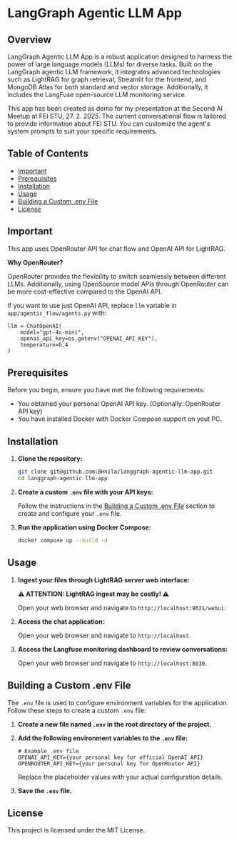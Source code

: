 # LangGraph Agentic LLM App

## Overview
LangGraph Agentic LLM App is a robust application designed to harness the power of large language models (LLMs) for diverse tasks. Built on the LangGraph agentic LLM framework, it integrates advanced technologies such as LightRAG for graph retrieval, Streamlit for the frontend, and MongoDB Atlas for both standard and vector storage. Additionally, it includes the LangFuse open-source LLM monitoring service.

This app has been created as demo for my presentation at the Second AI Meetup at FEI STU, 27. 2. 2025. The current conversational flow is tailored to provide information about FEI STU. You can customize the agent's system prompts to suit your specific requirements.

## Table of Contents

- [Important](#important)
- [Prerequisites](#prerequisites)
- [Installation](#installation)
- [Usage](#usage)
- [Building a Custom .env File](#building-a-custom-env-file)
- [License](#license)

## Important

This app uses OpenRouter API for chat flow and OpenAI API for LightRAG.

**Why OpenRouter?**

OpenRouter provides the flexibility to switch seamlessly between different LLMs. Additionally, using OpenSource model APIs through OpenRouter can be more cost-effective compared to the OpenAI API.

If you want to use just OpenAI API, replace `llm` variable in `app/agentic_flow/agents.py` with:

```
llm = ChatOpenAI(
    model="gpt-4o-mini",
    openai_api_key=os.getenv("OPENAI_API_KEY"),
    temperature=0.4
)
```

## Prerequisites

Before you begin, ensure you have met the following requirements:

- You obtained your personal OpenAI API key. (Optionally: OpenRouter API key)
- You have installed Docker with Docker Compose support on yout PC.

## Installation

1. **Clone the repository:**

    ```bash
    git clone git@github.com:BHnila/langgraph-agentic-llm-app.git
    cd langgraph-agentic-llm-app
    ```

2. **Create a custom `.env` file with your API keys:**

    Follow the instructions in the [Building a Custom .env File](#building-a-custom-env-file) section to create and configure your `.env` file.

3. **Run the application using Docker Compose:**

    ```bash
    docker compose up --build -d
    ```


## Usage


1. **Ingest your files through LightRAG server web interface:**

    **⚠️ ATTENTION: LightRAG ingest may be costly! ⚠️**

    Open your web browser and navigate to `http://localhost:9621/webui`.

1. **Access the chat application:**

    Open your web browser and navigate to `http://localhost`.

2. **Access the Langfuse monitoring dashboard to review conversations:**

    Open your web browser and navigate to `http://localhost:8030`.



## Building a Custom .env File

The `.env` file is used to configure environment variables for the application. Follow these steps to create a custom `.env` file:

1. **Create a new file named `.env` in the root directory of the project.**

2. **Add the following environment variables to the `.env` file:**

    ```plaintext
    # Example .env file
    OPENAI_API_KEY={your personal key for official OpenAI API}
    OPENROUTER_API_KEY={your personal key for OpenRouter API}
    ```

    Replace the placeholder values with your actual configuration details.

3. **Save the `.env` file.**

## License

This project is licensed under the MIT License.